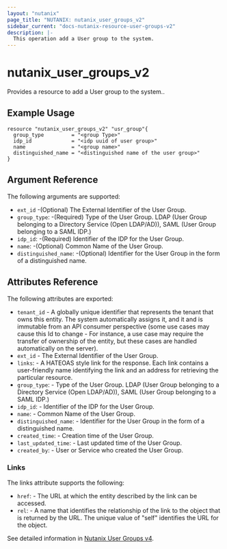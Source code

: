```yaml
---
layout: "nutanix"
page_title: "NUTANIX: nutanix_user_groups_v2"
sidebar_current: "docs-nutanix-resource-user-groups-v2"
description: |-
  This operation add a User group to the system.
---
```


# nutanix_user_groups_v2

Provides a resource to add a User group to the system..

## Example Usage

``` hcl
resource "nutanix_user_groups_v2" "usr_group"{
  group_type         = "<group Type>"
  idp_id             = "<idp uuid of user group>"
  name               = "<group name>"
  distinguished_name = "<distinguished name of the user group>"
}

```

## Argument Reference

The following arguments are supported:

* `ext_id` -(Optional) The External Identifier of the User Group.
* `group_type`: -(Required) Type of the User Group. LDAP (User Group belonging to a Directory Service (Open LDAP/AD)),  SAML (User Group belonging to a SAML IDP.)
* `idp_id`: -(Required) Identifier of the IDP for the User Group.
* `name`: -(Optional) Common Name of the User Group.
* `distinguished_name`: -(Optional) Identifier for the User Group in the form of a distinguished name. 


## Attributes Reference
The following attributes are exported:

* `tenant_id` - A globally unique identifier that represents the tenant that owns this entity. The system automatically assigns it, and it and is immutable from an API consumer perspective (some use cases may cause this Id to change - For instance, a use case may require the transfer of ownership of the entity, but these cases are handled automatically on the server).
* `ext_id` - The External Identifier of the User Group.
* `links`: - A HATEOAS style link for the response. Each link contains a user-friendly name identifying the link and an address for retrieving the particular resource.
* `group_type`: - Type of the User Group. LDAP (User Group belonging to a Directory Service (Open LDAP/AD)),  SAML (User Group belonging to a SAML IDP.)
* `idp_id`: - Identifier of the IDP for the User Group.
* `name`: - Common Name of the User Group.
* `distinguished_name`: - Identifier for the User Group in the form of a distinguished name.
* `created_time`: - Creation time of the User Group.
* `last_updated_time`: - Last updated time of the User Group.
* `created_by`: - User or Service who created the User Group.



### Links

The links attribute supports the following:

* `href`: - The URL at which the entity described by the link can be accessed.
* `rel`: - A name that identifies the relationship of the link to the object that is returned by the URL. The unique value of "self" identifies the URL for the object.


See detailed information in [Nutanix User Groups v4](https://developers.nutanix.com/api-reference?namespace=iam&version=v4.0).
